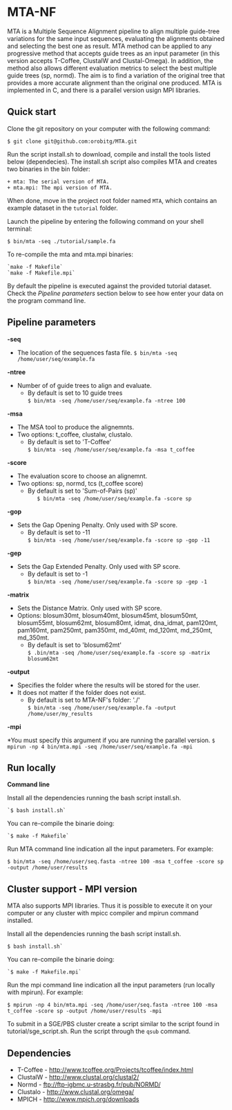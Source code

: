 MTA-NF
======

MTA is a Multiple Sequence Alignment pipeline to align multiple guide-tree variations for the same input sequences, evaluating the alignments obtained and selecting the best one as result. MTA method can be applied to any progressive method that accepts guide trees as an input parameter (in this version accepts T-Coffee, ClustalW and Clustal-Omega). In addition, the method also allows different evaluation metrics to select the best multiple guide trees (sp, normd). The aim is to find a variation of the original tree that provides a more accurate alignment than the original one produced. MTA is implemented in C, and there is a parallel version usign MPI libraries.


Quick start 
-----------

Clone the git repository on your computer with the following command:

    $ git clone git@github.com:orobitg/MTA.git
    
Run the script install.sh to download, compile and install the tools listed below (dependecies). The install.sh script also compiles MTA and creates two binaries in the bin folder:
	
	+ mta: The serial version of MTA.
	+ mta.mpi: The mpi version of MTA.

When done, move in the project root folder named `MTA`, 
which contains an example dataset in the `tutorial` folder. 

Launch the pipeline by entering the following command 
on your shell terminal:

    $ bin/mta -seq ./tutorial/sample.fa

To re-compile the mta and mta.mpi binaries:
	
	`make -f Makefile`
	`make -f Makefile.mpi`
    
By default the pipeline is executed against the provided tutorial dataset. 
Check the *Pipeline parameters*  section below to see how enter your data on the program command line.

Pipeline parameters
-------------------

**-seq**  
   
* The location of the sequences fasta file.
  	`$ bin/mta -seq /home/user/seq/example.fa`

**-ntree**  
   
* Number of of guide trees to align and evaluate.
	* By default is set to 10 guide trees  
  	`$ bin/mta -seq /home/user/seq/example.fa -ntree 100`

**-msa**  
   
* The MSA tool to produce the alignemnts.
* Two options: t_coffee, clustalw, clustalo.
	* By default is set to 'T-Coffee'  
	`$ bin/mta -seq /home/user/seq/example.fa -msa t_coffee`

**-score**  
   
* The evaluation score to choose an alignemnt.
* Two options: sp, normd, tcs (t_coffee score)
	* By default is set to 'Sum-of-Pairs (sp)'    
  	`	$ bin/mta -seq /home/user/seq/example.fa -score sp`

**-gop** 
   
* Sets the Gap Opening Penalty. Only used with SP score.  
	* By default is set to -11    
  	`$ bin/mta -seq /home/user/seq/example.fa -score sp -gop -11`

**-gep** 
   
* Sets the Gap Extended Penalty. Only used with SP score.  
	* By default is set to -1   
  	`$ bin/mta -seq /home/user/seq/example.fa -score sp -gep -1`

**-matrix** 
   
* Sets the Distance Matrix. Only used with SP score.  
* Options: blosum30mt, blosum40mt, blosum45mt, blosum50mt, blosum55mt, blosum62mt, blosum80mt, idmat, dna_idmat, pam120mt, pam160mt, pam250mt, pam350mt, md_40mt, md_120mt, md_250mt, md_350mt.
	* By default is set to 'blosum62mt'    
  	`$ .bin/mta -seq /home/user/seq/example.fa -score sp -matrix blosum62mt`  
  
**-output** 
   
* Specifies the folder where the results will be stored for the user.
* It does not matter if the folder does not exist.
  	* By default is set to MTA-NF's folder: './'  
  	`$ bin/mta -seq /home/user/seq/example.fa -output /home/user/my_results`

**-mpi**

*You must specify this argument if you are running the parallel version.
	`$ mpirun -np 4 bin/mta.mpi -seq /home/user/seq/example.fa -mpi`

Run locally 
------------

**Command line**

Install all the dependencies running the bash script install.sh.

	`$ bash install.sh`

You can re-compile the binarie doing:

	`$ make -f Makefile`

Run MTA command line indication all the input parameters. For example:

	$ bin/mta -seq /home/user/seq.fasta -ntree 100 -msa t_coffee -score sp -output /home/user/results

  
Cluster support - MPI version
-----------------------------

MTA also supports MPI libraries. Thus it is possible to execute it on your computer or any cluster with mpicc compiler and mpirun command installed.

Install all the dependencies running the bash script install.sh.

	$ bash install.sh`

You can re-compile the binarie doing:

	`$ make -f Makefile.mpi`

Run the mpi command line indication all the input parameters (run locally with mpirun). For example:

	$ mpirun -np 4 bin/mta.mpi -seq /home/user/seq.fasta -ntree 100 -msa t_coffee -score sp -output /home/user/results -mpi

To submit in a SGE/PBS cluster create a script similar to the script found in tutorial/sge_script.sh. Run the script through the `qsub` command.


Dependencies 
------------

 * T-Coffee - http://www.tcoffee.org/Projects/tcoffee/index.html
 * ClustalW - http://www.clustal.org/clustal2/
 * Normd - ftp://ftp-igbmc.u-strasbg.fr/pub/NORMD/
 * Clustalo - http://www.clustal.org/omega/
 * MPICH - http://www.mpich.org/downloads	

